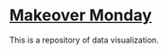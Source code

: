 # [Makeover Monday](https://www.makeovermonday.co.uk/)

This is a repository of data visualization.
